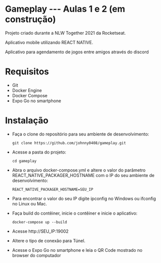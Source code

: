 # Gameplay --- Aulas 1 e 2  (em construção)

Projeto criado durante a NLW Together 2021 da Rocketseat.

Aplicativo mobile utilizando REACT NATIVE.

Aplicativo para agendamento de jogos entre amigos através do discord

# Requisitos

- Git
- Docker Engine
- Docker Compose
- Expo Go no smartphone

# Instalação

- Faça o clone do repositório para seu ambiente de desenvolvimento:

    ```
    git clone https://github.com/johnny0408/gameplay.git
    ```

- Acesse a pasta do projeto:

    ```
    cd gameplay
    ```
- Abra o arquivo docker-compose.yml e altere o valor do parâmetro REACT_NATIVE_PACKAGER_HOSTNAME com o IP do seu ambiente de desenvolvimento:

    ```
    REACT_NATIVE_PACKAGER_HOSTNAME=SEU_IP
    ```

- Para encontrar o valor do seu IP digite ipconfig no Windows ou ifconfig no Linux ou Mac.

- Faça build do contêiner, inicie o contêiner e inicie o aplicativo:

    ```
    docker-compose up --build
    ```

- Acesse http://SEU_IP:19002

- Altere o tipo de conexão para Túnel.

- Acesse o Expo Go no smartphone e leia o QR Code mostrado no browser do computador